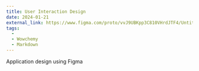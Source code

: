 ```yaml
---
title: User Interaction Design
date: 2024-01-21
external_link: https://www.figma.com/proto/vvJ9UBKpp3C810VHrdJTF4/Untitled?node-id=0-1&t=lSLXuHr8Z6t61fV6-1
tags:
  - 
  - Wowchemy
  - Markdown
---
```

Application design using Figma

<!--more-->
